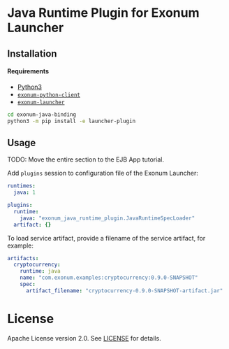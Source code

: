 # Java Runtime Plugin for Exonum Launcher

## Installation

#### Requirements

- [Python3](https://www.python.org/downloads/)
- [`exonum-python-client`](https://github.com/exonum/exonum-python-client)
- [`exonum-launcher`](https://github.com/exonum/exonum-launcher)

```bash
cd exonum-java-binding
python3 -m pip install -e launcher-plugin
```

## Usage

TODO: Move the entire section to the EJB App tutorial.

Add `plugins` session to configuration file of the Exonum Launcher:

```yaml
runtimes:
  java: 1

plugins:
  runtime:
    java: "exonum_java_runtime_plugin.JavaRuntimeSpecLoader"
  artifact: {}
```

To load service artifact, provide a filename of the service artifact, for example:

```yaml
artifacts:
  cryptocurrency:
    runtime: java
    name: "com.exonum.examples:cryptocurrency:0.9.0-SNAPSHOT"
    spec:
      artifact_filename: "cryptocurrency-0.9.0-SNAPSHOT-artifact.jar"
```

# License

Apache License version 2.0. See [LICENSE](LICENSE) for details.
